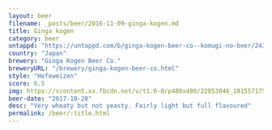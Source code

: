 ```yaml
---
layout: beer
filename: _posts/beer/2016-11-09-ginga-kogen.md
title: Ginga kogen
category: beer
untappd: "https://untappd.com/b/ginga-kogen-beer-co--komugi-no-beer/243493"
country: "Japan"
brewery: "Ginga Kogen Beer Co."
breweryURL: "/brewery/ginga-kogen-beer-co.html"
style: "Hefeweizen"
score: 6.5
img: https://scontent.xx.fbcdn.net/v/t1.0-0/p480x480/22853046_10155717526928745_2582848099361886923_n.jpg?_nc_cat=108&_nc_ht=scontent.xx&oh=775a3fb594c9695bdd8d82d5ce4a1e67&oe=5C8CF59D
beer-date: "2017-10-28"
desc: "Very wheaty but not yeasty. Fairly light but full flavoured"
permalink: /beer/:title.html
---
```


